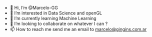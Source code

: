 - 👋 Hi, I’m @Marcelo-GG
- 👀 I’m interested in Data Science and openGL
- 🌱 I’m currently learning Machine Learning
- 💞️ I’m looking to collaborate on whatever I can ?
- 📫 How to reach me send me an email to marcelo@gingins.com.ar

<!---
Marcelo-GG/Marcelo-GG is a ✨ special ✨ repository because its `README.md` (this file) appears on your GitHub profile.
You can click the Preview link to take a look at your changes.
--->
